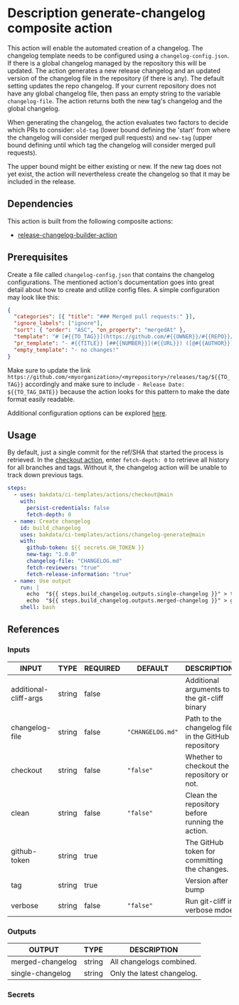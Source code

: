 # Description generate-changelog composite action

This action will enable the automated creation of a changelog.
The changelog template needs to be configured using a `changelog-config.json`.
If there is a global changelog managed by the repository this will be updated.
The action generates a new release changelog and an updated version of
the changelog file in the repository (if there is any).
The default setting updates the repo changelog.
If your current repository does not have any global changelog file,
then pass an empty string to the variable `changelog-file`.
The action returns both the new tag's changelog and the global changelog.

When generating the changelog, the action evaluates two factors to decide which PRs to consider:
`old-tag`
(lower bound defining the 'start' from where the changelog will consider merged pull requests)
and `new-tag`
(upper bound defining until which tag the changelog will consider merged pull requests).

The upper bound might be either existing or new.
If the new tag does not yet exist, the action will
nevertheless create the changelog so that it may be included in the release.

## Dependencies

This action is built from the following composite actions:

- [release-changelog-builder-action](https://github.com/mikepenz/release-changelog-builder-action)

## Prerequisites

Create a file called `changelog-config.json` that contains the changelog configurations.
The mentioned action's documentation goes into great detail about how to create and utilize config
files. A simple configuration may look like this:

```json
{
  "categories": [{ "title": "### Merged pull requests:" }],
  "ignore_labels": ["ignore"],
  "sort": { "order": "ASC", "on_property": "mergedAt" },
  "template": "# [#{{TO_TAG}}](https://github.com/#{{OWNER}}/#{{REPO}}/releases/tag/#{{TO_TAG}}) - Release Date: #{{TO_TAG_DATE}}\n\n#{{CHANGELOG}}",
  "pr_template": "- #{{TITLE}} [##{{NUMBER}}](#{{URL}}) ([@#{{AUTHOR}}](https://github.com/#{{AUTHOR}}))\n",
  "empty_template": "- no changes!"
}
```

Make sure to update the link
`https://github.com/<myorganization>/<myrepository>/releases/tag/${{TO_TAG}}`
accordingly and make sure to include `- Release Date: ${{TO_TAG_DATE}}`
because the action looks for this pattern to make the date format easily readable.

Additional configuration options can be explored
[here](https://github.com/mikepenz/release-changelog-builder-action#configuration-specification).

## Usage

By default, just a single commit for the ref/SHA that started the process is retrieved.
In the [checkout action](https://github.com/actions/checkout), enter `fetch-depth: 0` to retrieve
all history for all branches and tags.
Without it, the changelog action will be unable to track down previous tags.

```yaml
steps:
  - uses: bakdata/ci-templates/actions/checkout@main
    with:
      persist-credentials: false
      fetch-depth: 0
  - name: Create changelog
    id: build_changelog
    uses: bakdata/ci-templates/actions/changelog-generate@main
    with:
      github-token: ${{ secrets.GH_TOKEN }}
      new-tag: "1.0.0"
      changelog-file: "CHANGELOG.md"
      fetch-reviewers: "true"
      fetch-release-information: "true"
  - name: Use output
    run: |
      echo  "${{ steps.build_changelog.outputs.single-changelog }}" > tag_changelog.md
      echo  "${{ steps.build_changelog.outputs.merged-changelog }}" > global_changelog.md
    shell: bash
```

## References

### Inputs

<!-- AUTO-DOC-INPUT:START - Do not remove or modify this section -->

| INPUT                 | TYPE   | REQUIRED | DEFAULT          | DESCRIPTION                                         |
| --------------------- | ------ | -------- | ---------------- | --------------------------------------------------- |
| additional-cliff-args | string | false    |                  | Additional arguments to the git-cliff binary        |
| changelog-file        | string | false    | `"CHANGELOG.md"` | Path to the changelog file in the GitHub repository |
| checkout              | string | false    | `"false"`        | Whether to checkout the repository or not.          |
| clean                 | string | false    | `"false"`        | Clean the repository before running the action.     |
| github-token          | string | true     |                  | The GitHub token for committing the changes.        |
| tag                   | string | true     |                  | Version after bump                                  |
| verbose               | string | false    | `"false"`        | Run git-cliff in verbose mdoe                       |

<!-- AUTO-DOC-INPUT:END -->

### Outputs

<!-- AUTO-DOC-OUTPUT:START - Do not remove or modify this section -->

| OUTPUT           | TYPE   | DESCRIPTION                |
| ---------------- | ------ | -------------------------- |
| merged-changelog | string | All changelogs combined.   |
| single-changelog | string | Only the latest changelog. |

<!-- AUTO-DOC-OUTPUT:END -->

### Secrets
